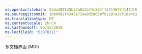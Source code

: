 ```yaml
---
ms.openlocfilehash: 2dda309135b27a0d3b74c564ff5f14672414fdf6
ms.sourcegitcommit: 1bb00d2f4343e73ae8d58668f02297a3cf10a4c1
ms.translationtype: HT
ms.contentlocale: zh-CN
ms.lasthandoff: 06/15/2019
ms.locfileid: "63878321"
---
```

多文档界面 (MDI)